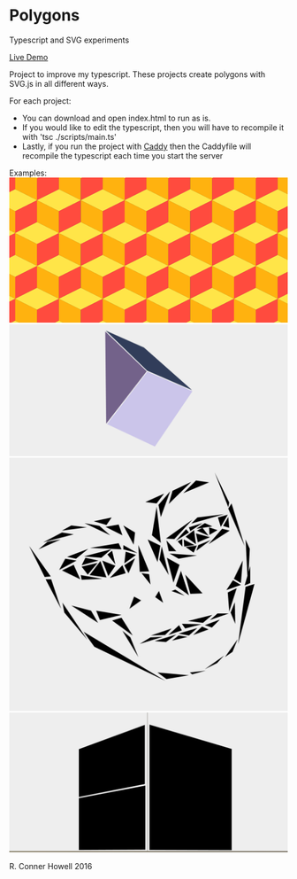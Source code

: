 # Polygons
Typescript and SVG experiments

[Live Demo](http://rchowell.com/polygons "Live Demo")

Project to improve my typescript. These projects create polygons with SVG.js in all different ways.

For each project:
- You can download and open index.html to run as is.
- If you would like to edit the typescript, then you will have to recompile it with 'tsc ./scripts/main.ts'
- Lastly, if you run the project with [Caddy](https://caddyserver.com "Caddy Server Website") then the Caddyfile will recompile the typescript each time you start the server

Examples:
![Cubes Example](Cubes/example.png "Generated Cubes")
![Polydraw Example](Polydraw/example.png "Polydraw")
![Triangle Example](Triangles/example.png "Drawing With Only Triangles")
![Perspective Example](Perspective/example.png "Perspective Drawing")

R. Conner Howell 2016

